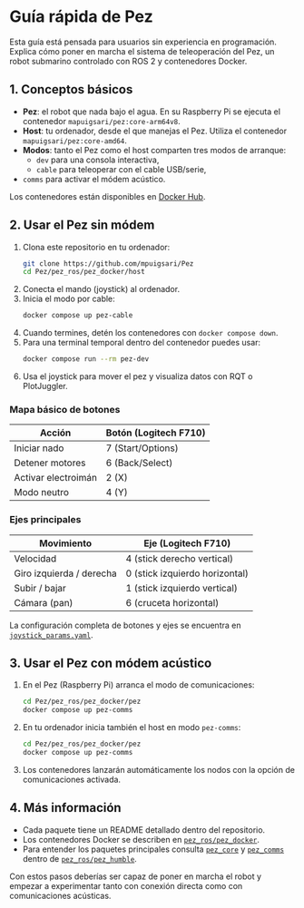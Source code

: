 # Guía rápida de Pez

Esta guía está pensada para usuarios sin experiencia en programación. Explica cómo poner en marcha el sistema de teleoperación del Pez, un robot submarino controlado con ROS 2 y contenedores Docker.

## 1. Conceptos básicos

- **Pez**: el robot que nada bajo el agua. En su Raspberry Pi se ejecuta el contenedor `mapuigsari/pez:core-arm64v8`.
- **Host**: tu ordenador, desde el que manejas el Pez. Utiliza el contenedor `mapuigsari/pez:core-amd64`.
- **Modos**: tanto el Pez como el host comparten tres modos de arranque:
  - `dev` para una consola interactiva,
  - `cable` para teleoperar con el cable USB/serie,
 - `comms` para activar el módem acústico.


Los contenedores están disponibles en [Docker Hub](https://hub.docker.com/r/mapuigsari/pez).

## 2. Usar el Pez sin módem

1. Clona este repositorio en tu ordenador:
   ```bash
   git clone https://github.com/mpuigsari/Pez
   cd Pez/pez_ros/pez_docker/host
   ```
2. Conecta el mando (joystick) al ordenador.
3. Inicia el modo por cable:
   ```bash
   docker compose up pez-cable
   ```
4. Cuando termines, detén los contenedores con `docker compose down`.
5. Para una terminal temporal dentro del contenedor puedes usar:
   ```bash
   docker compose run --rm pez-dev
   ```
6. Usa el joystick para mover el pez y visualiza datos con RQT o PlotJuggler.

### Mapa básico de botones

| Acción               | Botón (Logitech F710) |
|----------------------|-----------------------|
| Iniciar nado         | 7 (Start/Options)     |
| Detener motores      | 6 (Back/Select)       |
| Activar electroimán  | 2 (X)                 |
| Modo neutro          | 4 (Y)                 |

### Ejes principales

| Movimiento                | Eje (Logitech F710)            |
|---------------------------|--------------------------------|
| Velocidad                 | 4 (stick derecho vertical)     |
| Giro izquierda / derecha  | 0 (stick izquierdo horizontal) |
| Subir / bajar             | 1 (stick izquierdo vertical)   |
| Cámara (pan)              | 6 (cruceta horizontal)         |

La configuración completa de botones y ejes se encuentra en
[`joystick_params.yaml`](pez_ros/pez_humble/pez_ws/src/pez_core/config/joystick_params.yaml).


## 3. Usar el Pez con módem acústico

1. En el Pez (Raspberry Pi) arranca el modo de comunicaciones:
   ```bash
   cd Pez/pez_ros/pez_docker/pez
   docker compose up pez-comms
   ```
2. En tu ordenador inicia también el host en modo `pez-comms`:
   ```bash
   cd Pez/pez_ros/pez_docker/pez
   docker compose up pez-comms
   ```

3. Los contenedores lanzarán automáticamente los nodos con la opción de comunicaciones activada.

## 4. Más información

- Cada paquete tiene un README detallado dentro del repositorio.
- Los contenedores Docker se describen en
  [`pez_ros/pez_docker`](pez_ros/pez_docker/README.md).
- Para entender los paquetes principales consulta
  [`pez_core`](pez_ros/pez_humble/pez_ws/src/pez_core/README.md) y
  [`pez_comms`](pez_ros/pez_humble/pez_ws/src/pez_comms/README.md) dentro de
  [`pez_ros/pez_humble`](pez_ros/pez_humble/README.md).

Con estos pasos deberías ser capaz de poner en marcha el robot y empezar a experimentar tanto con conexión directa como con comunicaciones acústicas.
